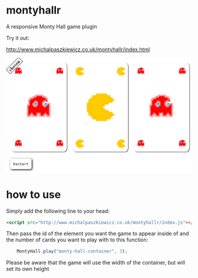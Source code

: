 # montyhallr
A responsive Monty Hall game plugin

Try it out:

http://www.michalpaszkiewicz.co.uk/montyhallr/index.html

[![Game image](./montyhallr.png)](http://www.michalpaszkiewicz.co.uk/montyhallr/index.html)

# how to use

Simply add the following line to your head:
```html
<script src="http://www.michalpaszkiewicz.co.uk/montyhallr/index.js"></script>
```

Then pass the id of the element you want the game to appear inside of and the number of cards you want to play with to this function:
```js
    MontyHall.play("monty-hall-container", 3);
```

Please be aware that the game will use the width of the container, but will set its own height